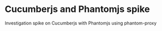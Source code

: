 Cucumberjs and Phantomjs spike
==============================

Investigation spike on Cucumberjs with Phantomjs using phantom-proxy